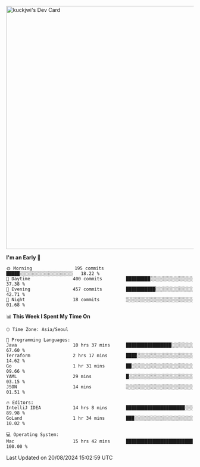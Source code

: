 <a href="https://app.daily.dev/kuckhwancho"><img src="https://api.daily.dev/devcards/v2/efef39c8028947428b3c0b486b9cd9b6.png?r=iz2&type=wide" width="652" alt="kuckjwi's Dev Card"/></a>

<!--START_SECTION:waka-->
**I'm an Early 🐤** 

```text
🌞 Morning                195 commits         █████░░░░░░░░░░░░░░░░░░░░   18.22 % 
🌆 Daytime                400 commits         █████████░░░░░░░░░░░░░░░░   37.38 % 
🌃 Evening                457 commits         ███████████░░░░░░░░░░░░░░   42.71 % 
🌙 Night                  18 commits          ░░░░░░░░░░░░░░░░░░░░░░░░░   01.68 % 
```


📊 **This Week I Spent My Time On** 

```text
🕑︎ Time Zone: Asia/Seoul

💬 Programming Languages: 
Java                     10 hrs 37 mins      █████████████████░░░░░░░░   67.60 % 
Terraform                2 hrs 17 mins       ████░░░░░░░░░░░░░░░░░░░░░   14.62 % 
Go                       1 hr 31 mins        ██░░░░░░░░░░░░░░░░░░░░░░░   09.66 % 
YAML                     29 mins             █░░░░░░░░░░░░░░░░░░░░░░░░   03.15 % 
JSON                     14 mins             ░░░░░░░░░░░░░░░░░░░░░░░░░   01.51 % 

🔥 Editors: 
IntelliJ IDEA            14 hrs 8 mins       ██████████████████████░░░   89.98 % 
GoLand                   1 hr 34 mins        ███░░░░░░░░░░░░░░░░░░░░░░   10.02 % 

💻 Operating System: 
Mac                      15 hrs 42 mins      █████████████████████████   100.00 % 
```


 Last Updated on 20/08/2024 15:02:59 UTC
<!--END_SECTION:waka-->
